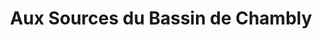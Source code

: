 ---
title: "Aux Sources du Bassin de Chambly"
url: /chambly/aux-sources-du-bassin-de-chambly/
shop: Gebrauchtwaren
---